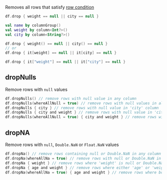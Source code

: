 [//]: # (title: drop)

<!---IMPORT org.jetbrains.kotlinx.dataframe.samples.api.Access-->

Removes all rows that satisfy [row condition](DataRow.md#row-conditions)

<!---FUN dropWhere-->
<tabs>
<tab title="Properties">

```kotlin
df.drop { weight == null || city == null }
```

</tab>
<tab title="Accessors">

```kotlin
val name by columnGroup()
val weight by column<Int?>()
val city by column<String?>()

df.drop { weight() == null || city() == null }
// or
df.drop { it[weight] == null || it[city] == null }
```

</tab>
<tab title="Strings">

```kotlin
df.drop { it["weight"] == null || it["city"] == null }
```

</tab></tabs>
<!---END-->

## dropNulls

Remove rows with `null` values

<!---FUN dropNulls-->

```kotlin
df.dropNulls() // remove rows with null value in any column
df.dropNulls(whereAllNull = true) // remove rows with null values in all columns
df.dropNulls { city } // remove rows with null value in 'city' column
df.dropNulls { city and weight } // remove rows with null value in 'city' OR 'weight' columns
df.dropNulls(whereAllNull = true) { city and weight } // remove rows with null value in 'city' AND 'weight' columns
```

<!---END-->

## dropNA

Remove rows with `null`, `Double.NaN` or `Float.NaN` values

<!---FUN dropNa-->

```kotlin
df.dropNa() // remove rows containing null or Double.NaN in any column
df.dropNa(whereAllNa = true) // remove rows with null or Double.NaN in all columns
df.dropNa { weight } // remove rows where 'weight' is null or Double.NaN
df.dropNa { age and weight } // remove rows where either 'age' or 'weight' is null or Double.NaN
df.dropNa(whereAllNa = true) { age and weight } // remove rows where both 'age' and 'weight' are null or Double.NaN
```

<!---END-->
